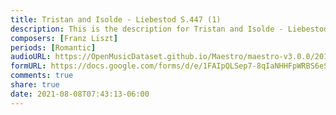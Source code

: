 ```yaml
---
title: Tristan and Isolde - Liebestod S.447 (1)
description: This is the description for Tristan and Isolde - Liebestod S.447 by Franz Liszt
composers: [Franz Liszt]
periods: [Romantic]
audioURL: https://OpenMusicDataset.github.io/Maestro/maestro-v3.0.0/2017/MIDI-Unprocessed_075_PIANO075_MID--AUDIO-split_07-08-17_Piano-e_2-06_wav--3.midi
formURL: https://docs.google.com/forms/d/e/1FAIpQLSep7-8qIaNHHFpWRBS6eS9Uo51zVxsl4bfkkgilDW6K6eWjGA/viewform
comments: true
share: true
date: 2021-08-08T07:43:13-06:00
---
```

